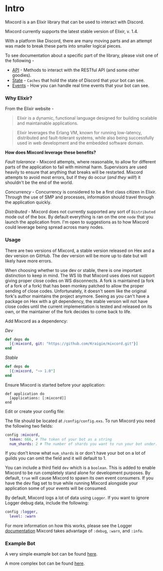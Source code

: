 # Intro
Mixcord is a an Elixir library that can be used to interact with Discord.

Mixcord currently supports the latest stable version of Elixir, v. 1.4.

With a platform like Discord, there are many moving parts and an attempt was made
to break these parts into smaller logical pieces.

To see documentation about a specific part of the library, please visit one of
the following -

 * [API](API.md) - Methods to interact with the RESTful API (and some other goodies).
 * [State](State.md) - `Caches` that hold the state of Discord that your bot can see.
 * [Events](Events.md) - How you can handle real time events that your bot can see.

### Why Elixir?
From the Elixir website -
> Elixir is a dynamic, functional language designed for building scalable and
maintainable applications.

>Elixir leverages the Erlang VM, known for running low-latency, distributed and
fault-tolerant systems, while also being successfully used in web development
and the embedded software domain.

**How does Mixcord leverage these benefits?**

*Fault tolerance* - Mixcord attempts, where reasonable, to allow for different
parts of the application to fail with minimal harm. Supervisors are used heavily
to ensure that anything that breaks will be restarted. Mixcord attempts to avoid
most errors, but if they do occur (*and they will!*) it shouldn't be the end of
the world.

*Concurrency* - Concurrency is considered to be a first class citizen in Elixir.
Through the use of SMP and processes, information should travel through the
application quickly.

*Distributed* - Mixcord does not currently supported any sort of `Distributed`
mode out of the box. By default everything is ran on the one `node` that you
launch the application from. I'm open to suggestions as to how Mixcord could
leverage being spread across many nodes.

### Usage
There are two versions of Mixcord, a stable version released on Hex and a dev
version on GitHub. The dev version will be more up to date but will likely
have more errors.

When choosing whether to use dev or stable, there is one important distinction
to keep in mind. The WS lib that Mixcord uses does not support giving proper
close codes on WS disconnects. A fork is maintained (a fork of a fork of a fork)
that has been monkey patched to allow the proper sending of close codes.
Unfortunately, it doesn't seem like the original fork's author maintains the project
anymore. Seeing as you can't have a package on Hex with a git dependency, the stable
version will not have close codes until the current implementation is tested and
released on its own, or the maintainer of the fork decides to come back to life.

Add Mixcord as a dependency:

 *Dev*
```Elixir
def deps do
  [{:mixcord, git: "https://github.com/Kraigie/mixcord.git"}]
end
```

 *Stable*
```Elixir
def deps do
  [{:mixcord, "~> 1.0"]
end
```

Ensure Mixcord is started before your application:
```
def application do
  [applications: [:mixcord]]
end
```

Edit or create your config file:

The file should be located at `/config/config.exs`. To run Mixcord you need the
following two fields:
```Elixir
config :mixcord,
  token: 666, # The token of your bot as a string
  num_shards: 2 # The number of shards you want to run your bot under.
```
If you don't know what `num_shards` is or don't have your bot on a lot of guilds
you can omit the field and it will default to 1.

You can include a third field `dev` which is a `boolean`. This is added to enable
Mixcord to be run completely stand alone for development purposes. By default,
`true` will cause Mixcord to spawn its own event consumers. If you have the dev
flag set to true while running Mixcord alongside your application some of your
events will be consumed.

By default, Mixcord logs a lot of data using `Logger`. If you want to ignore
Logger debug data, include the following:
```Elixir
config :logger,
  level: :warn
```

For more information on how this works, please see the Logger
[documentation](https://hexdocs.pm/logger/Logger.html#module-levels)
Mixcord takes advantage of `:debug`, `:warn`, and `:info`.

### Example Bot
A very simple example bot can be found
[here](https://github.com/Kraigie/mixcord/blob/master/examples/event_consumer.ex).

A more complex bot can be found
[here](https://github.com/Kraigie/mark-hoff).
